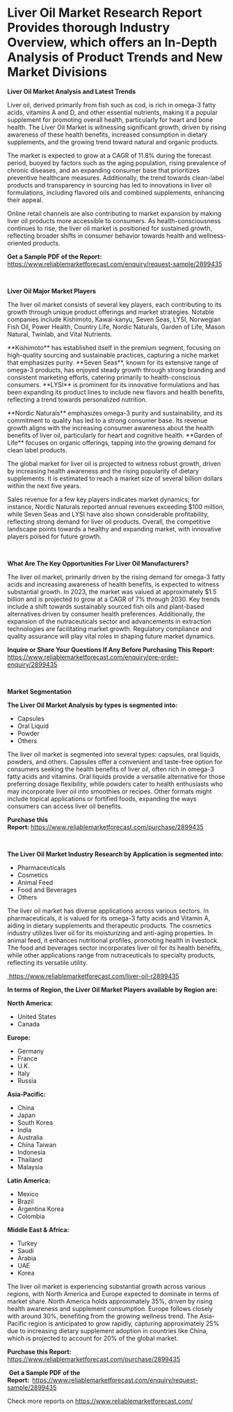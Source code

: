 <p><h1>Liver Oil Market Research Report Provides thorough Industry Overview, which offers an In-Depth Analysis of Product Trends and New Market Divisions</h1></p><p><strong>Liver Oil Market Analysis and Latest Trends</strong></p>
<p><p>Liver oil, derived primarily from fish such as cod, is rich in omega-3 fatty acids, vitamins A and D, and other essential nutrients, making it a popular supplement for promoting overall health, particularly for heart and bone health. The Liver Oil Market is witnessing significant growth, driven by rising awareness of these health benefits, increased consumption in dietary supplements, and the growing trend toward natural and organic products.</p><p>The market is expected to grow at a CAGR of 11.8% during the forecast period, buoyed by factors such as the aging population, rising prevalence of chronic diseases, and an expanding consumer base that prioritizes preventive healthcare measures. Additionally, the trend towards clean-label products and transparency in sourcing has led to innovations in liver oil formulations, including flavored oils and combined supplements, enhancing their appeal.</p><p>Online retail channels are also contributing to market expansion by making liver oil products more accessible to consumers. As health-consciousness continues to rise, the liver oil market is positioned for sustained growth, reflecting broader shifts in consumer behavior towards health and wellness-oriented products.</p></p>
<p><strong>Get a Sample PDF of the Report:&nbsp;</strong> <a href="https://www.reliablemarketforecast.com/enquiry/request-sample/2899435?utm_campaign=2875&utm_medium=2&utm_source=Github&utm_content=ia&utm_term=15032025&utm_id=liver-oil">https://www.reliablemarketforecast.com/enquiry/request-sample/2899435</a></p>
<p>&nbsp;</p>
<p><strong>Liver Oil Major Market Players</strong></p>
<p><p>The liver oil market consists of several key players, each contributing to its growth through unique product offerings and market strategies. Notable companies include Kishimoto, Kawai-kanyu, Seven Seas, LYSI, Norwegian Fish Oil, Power Health, Country Life, Nordic Naturals, Garden of Life, Mason Natural, Twinlab, and Vital Nutrients.</p><p>**Kishimoto** has established itself in the premium segment, focusing on high-quality sourcing and sustainable practices, capturing a niche market that emphasizes purity. **Seven Seas**, known for its extensive range of omega-3 products, has enjoyed steady growth through strong branding and consistent marketing efforts, catering primarily to health-conscious consumers. **LYSI** is prominent for its innovative formulations and has been expanding its product lines to include new flavors and health benefits, reflecting a trend towards personalized nutrition.</p><p>**Nordic Naturals** emphasizes omega-3 purity and sustainability, and its commitment to quality has led to a strong consumer base. Its revenue growth aligns with the increasing consumer awareness about the health benefits of liver oil, particularly for heart and cognitive health. **Garden of Life** focuses on organic offerings, tapping into the growing demand for clean label products.</p><p>The global market for liver oil is projected to witness robust growth, driven by increasing health awareness and the rising popularity of dietary supplements. It is estimated to reach a market size of several billion dollars within the next five years.</p><p>Sales revenue for a few key players indicates market dynamics; for instance, Nordic Naturals reported annual revenues exceeding $100 million, while Seven Seas and LYSI have also shown considerable profitability, reflecting strong demand for liver oil products. Overall, the competitive landscape points towards a healthy and expanding market, with innovative players poised for future growth.</p></p>
<p>&nbsp;</p>
<p><strong>What Are The Key Opportunities For Liver Oil Manufacturers?</strong></p>
<p><p>The liver oil market, primarily driven by the rising demand for omega-3 fatty acids and increasing awareness of health benefits, is expected to witness substantial growth. In 2023, the market was valued at approximately $1.5 billion and is projected to grow at a CAGR of 7% through 2030. Key trends include a shift towards sustainably sourced fish oils and plant-based alternatives driven by consumer health preferences. Additionally, the expansion of the nutraceuticals sector and advancements in extraction technologies are facilitating market growth. Regulatory compliance and quality assurance will play vital roles in shaping future market dynamics.</p></p>
<p><strong>Inquire or Share Your Questions If Any Before Purchasing This Report:</strong> <a href="https://www.reliablemarketforecast.com/enquiry/pre-order-enquiry/2899435?utm_campaign=2875&utm_medium=2&utm_source=Github&utm_content=ia&utm_term=15032025&utm_id=liver-oil">https://www.reliablemarketforecast.com/enquiry/pre-order-enquiry/2899435</a></p>
<p>&nbsp;</p>
<p><strong>Market Segmentation</strong></p>
<p><strong>The Liver Oil Market Analysis by types is segmented into:</strong></p>
<p><ul><li>Capsules</li><li>Oral Liquid</li><li>Powder</li><li>Others</li></ul></p>
<p><p>The liver oil market is segmented into several types: capsules, oral liquids, powders, and others. Capsules offer a convenient and taste-free option for consumers seeking the health benefits of liver oil, often rich in omega-3 fatty acids and vitamins. Oral liquids provide a versatile alternative for those preferring dosage flexibility, while powders cater to health enthusiasts who may incorporate liver oil into smoothies or recipes. Other formats might include topical applications or fortified foods, expanding the ways consumers can access liver oil benefits.</p></p>
<p><strong>Purchase this Report:&nbsp;</strong><a href="https://www.reliablemarketforecast.com/purchase/2899435?utm_campaign=2875&utm_medium=2&utm_source=Github&utm_content=ia&utm_term=15032025&utm_id=liver-oil">https://www.reliablemarketforecast.com/purchase/2899435</a></p>
<p>&nbsp;</p>
<p><strong>The Liver Oil Market Industry Research by Application is segmented into:</strong></p>
<p><ul><li>Pharmaceuticals</li><li>Cosmetics</li><li>Animal Feed</li><li>Food and Beverages</li><li>Others</li></ul></p>
<p><p>The liver oil market has diverse applications across various sectors. In pharmaceuticals, it is valued for its omega-3 fatty acids and Vitamin A, aiding in dietary supplements and therapeutic products. The cosmetics industry utilizes liver oil for its moisturizing and anti-aging properties. In animal feed, it enhances nutritional profiles, promoting health in livestock. The food and beverages sector incorporates liver oil for its health benefits, while other applications range from nutraceuticals to specialty products, reflecting its versatile utility.</p></p>
<p><a href="https://www.reliablemarketforecast.com/liver-oil-r2899435?utm_campaign=2875&utm_medium=2&utm_source=Github&utm_content=ia&utm_term=15032025&utm_id=liver-oil">&nbsp;https://www.reliablemarketforecast.com/liver-oil-r2899435</a></p>
<p><strong>In terms of Region, the Liver Oil Market Players available by Region are:</strong></p>
<p>
    <p> <strong> North America: </strong>
        <ul>
            <li>United States</li>
            <li>Canada</li>
        </ul>
        </p> 
    <p> <strong> Europe: </strong>
        <ul>
            <li>Germany</li>
            <li>France</li>
            <li>U.K.</li>
            <li>Italy</li>
            <li>Russia</li>
        </ul>
        </p> 
    <p> <strong> Asia-Pacific: </strong>
        <ul>
            <li>China</li>
            <li>Japan</li>
            <li>South Korea</li>
            <li>India</li>
            <li>Australia</li>
            <li>China Taiwan</li>
            <li>Indonesia</li>
            <li>Thailand</li>
            <li>Malaysia</li>
        </ul>
        </p> 
    <p> <strong> Latin America: </strong>
        <ul>
            <li>Mexico</li>
            <li>Brazil</li>
            <li>Argentina Korea</li>
            <li>Colombia</li>
        </ul>
        </p> 
    <p> <strong> Middle East & Africa: </strong>
        <ul>
            <li>Turkey</li>
            <li>Saudi</li>
            <li>Arabia</li>
            <li>UAE</li>
            <li>Korea</li>
        </ul>
    </p>
    </p>
<p><p>The liver oil market is experiencing substantial growth across various regions, with North America and Europe expected to dominate in terms of market share. North America holds approximately 35%, driven by rising health awareness and supplement consumption. Europe follows closely with around 30%, benefiting from the growing wellness trend. The Asia-Pacific region is anticipated to grow rapidly, capturing approximately 25% due to increasing dietary supplement adoption in countries like China, which is projected to account for 20% of the global market.</p></p>
<p><strong>Purchase this Report: </strong><a href="https://www.reliablemarketforecast.com/purchase/2899435?utm_campaign=2875&utm_medium=2&utm_source=Github&utm_content=ia&utm_term=15032025&utm_id=liver-oil">https://www.reliablemarketforecast.com/purchase/2899435</a></p>
<p>&nbsp;<strong>Get a Sample PDF of the Report:&nbsp;&nbsp;</strong><a href="https://www.reliablemarketforecast.com/enquiry/request-sample/2899435?utm_campaign=2875&utm_medium=2&utm_source=Github&utm_content=ia&utm_term=15032025&utm_id=liver-oil">https://www.reliablemarketforecast.com/enquiry/request-sample/2899435</a></p>
<p><strong></strong></p>
<p>Check more reports on <a href="https://www.reliablemarketforecast.com/?utm_campaign=2875&utm_medium=2&utm_source=Github&utm_content=ia&utm_term=15032025&utm_id=liver-oil">https://www.reliablemarketforecast.com/</a></p>